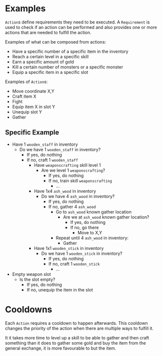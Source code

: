 # Examples

`Action`s define requirements they need to be executed.
A `Requirement` is used to check if an action can be performed and also provides one or more actions that are needed to
fulfill the action.

Examples of what can be composed from actions:

- Have a specific number of a specific item in the inventory
- Reach a certain level in a specific skill
- Earn a specific amount of gold
- Kill a certain number of monsters or a specific monster
- Equip a specific item in a specific slot

Examples of `Action`s:

- Move coordinate X,Y
- Craft item X
- Fight
- Equip item X in slot Y
- Unequip slot Y
- Gather

## Specific Example

- Have 1 `wooden_staff` in inventory
    - Do we have 1 `wooden_staff` in inventory?
        - If yes, do nothing
        - If no, craft 1 `wooden_staff`
            - Have `weaponscrafting` skill level 1
                - Are we level 1 `weaponscrafting`?
                    - If yes, do nothing
                    - If no, train skill `weaponscrafting`
                        - ...
            - Have 1x4 `ash_wood` in inventory
                - Do we have 4 `ash_wood` in inventory?
                    - If yes, do nothing
                    - If no, gather 4 `ash_wood`
                        - Go to `ash_wood` known gather location
                            - Are we at `ash_wood` known gather location?
                                - If yes, do nothing
                                - If no, go there
                                    - Move to X,Y
                        - Repeat until 4 `ash_wood` in inventory:
                            - Gather
            - Have 1x1 `wooden_stick` in inventory
                - Do we have 1 `wooden_stick` in inventory?
                    - If yes, do nothing
                    - If no, craft 1 `wooden_stick`
                        - ...
- Empty weapon slot
    - Is the slot empty?
        - If yes, do nothing
        - If no, unequip the item in the slot

# Cooldowns

Each `Action` requires a cooldown to happen afterwards.
This cooldown changes the priority of the action when there are multiple ways to fulfill it.

It it takes more time to level up a skill to be able to gather and then craft something than it does to gather some
gold and buy the item from the general exchange, it is more favourable to but the item.
